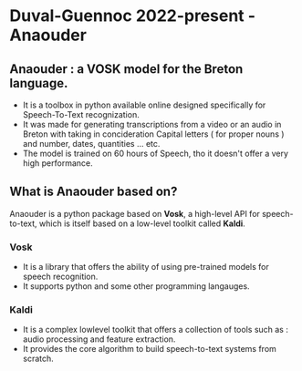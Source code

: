 # Duval-Guennoc 2022-present - Anaouder
## Anaouder : a VOSK model for the Breton language.
* It is a toolbox in python available online designed specifically
for Speech-To-Text recognization.
* It was made for generating transcriptions from a video or an audio in Breton
with taking in concideration Capital letters ( for proper nouns )
and number, dates, quantities ... etc.
* The model is trained on 60 hours of Speech, tho it doesn't offer
a very high performance.
## What is Anaouder based on?
Anaouder is a python package based on **Vosk**, a high-level API for speech-to-text, which is itself based on a low-level toolkit called **Kaldi**.
### Vosk
* It is a library that offers the ability of using pre-trained models for speech recognition.
* It supports python and some other programming langauges.
### Kaldi
* It is a complex lowlevel toolkit that offers a collection of tools such as : audio processing and feature extraction.
* It provides the core algorithm to build speech-to-text systems from scratch.
